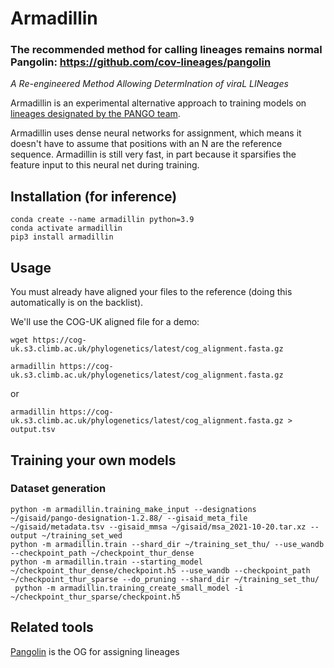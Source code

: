 # Armadillin

### The recommended method for calling lineages remains normal Pangolin: https://github.com/cov-lineages/pangolin

_A Re-engineered Method Allowing DetermInation of viraL LINeages_

Armadillin is an experimental alternative approach to training models on [lineages designated by the PANGO team](https://github.com/cov-lineages/pango-designation).

Armadillin uses dense neural networks for assignment, which means it doesn't have to assume that positions with an N are the reference sequence. Armadillin is still very fast, in part because it sparsifies the feature input to this neural net during training.

## Installation (for inference)

```
conda create --name armadillin python=3.9
conda activate armadillin
pip3 install armadillin
```

## Usage

You must already have aligned your files to the reference (doing this automatically is on the backlist).

We'll use the COG-UK aligned file for a demo:

```
wget https://cog-uk.s3.climb.ac.uk/phylogenetics/latest/cog_alignment.fasta.gz
```

```
armadillin https://cog-uk.s3.climb.ac.uk/phylogenetics/latest/cog_alignment.fasta.gz
```

or

```
armadillin https://cog-uk.s3.climb.ac.uk/phylogenetics/latest/cog_alignment.fasta.gz > output.tsv
```

## Training your own models

### Dataset generation

```
python -m armadillin.training_make_input --designations ~/gisaid/pango-designation-1.2.88/ --gisaid_meta_file ~/gisaid/metadata.tsv --gisaid_mmsa ~/gisaid/msa_2021-10-20.tar.xz --output ~/training_set_wed
python -m armadillin.train --shard_dir ~/training_set_thu/ --use_wandb --checkpoint_path ~/checkpoint_thur_dense
python -m armadillin.train --starting_model ~/checkpoint_thur_dense/checkpoint.h5 --use_wandb --checkpoint_path ~/checkpoint_thur_sparse --do_pruning --shard_dir ~/training_set_thu/
 python -m armadillin.training_create_small_model -i ~/checkpoint_thur_sparse/checkpoint.h5
```

## Related tools

[Pangolin](https://github.com/cov-lineages/pangolin) is the OG for assigning lineages
